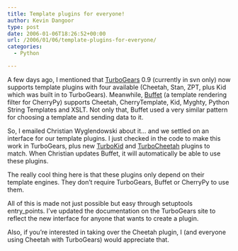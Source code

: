 ```yaml
---
title: Template plugins for everyone!
author: Kevin Dangoor
type: post
date: 2006-01-06T18:26:52+00:00
url: /2006/01/06/template-plugins-for-everyone/
categories:
  - Python

---
```

A few days ago, I mentioned that [TurboGears][1] 0.9 (currently in svn only) now supports template plugins with four available (Cheetah, Stan, ZPT, plus Kid which was built in to TurboGears). Meanwhile, [Buffet][2] (a template rendering filter for CherryPy) supports Cheetah, CherryTemplate, Kid, Myghty, Python String Templates and XSLT. Not only that, Buffet used a very similar pattern for choosing a template and sending data to it.

So, I emailed Christian Wyglendowski about it&#8230; and we settled on an interface for our template plugins. I just checked in the code to make this work in TurboGears, plus new [TurboKid][3] and [TurboCheetah][4] plugins to match. When Christian updates Buffet, it will automatically be able to use these plugins.

The really cool thing here is that these plugins only depend on their template engines. They don&#8217;t require TurboGears, Buffet or CherryPy to use them.

All of this is made not just possible but easy through setuptools entry_points. I&#8217;ve updated the documentation on the TurboGears site to reflect the new interface for anyone that wants to create a plugin.

Also, if you&#8217;re interested in taking over the Cheetah plugin, I (and everyone using Cheetah with TurboGears) would appreciate that.

 [1]: http://www.turbogears.org
 [2]: http://projects.dowski.com/projects/buffet
 [3]: http://cheeseshop.python.org/pypi/TurboKid/0.9.0
 [4]: http://cheeseshop.python.org/pypi/TurboCheetah/0.9.3